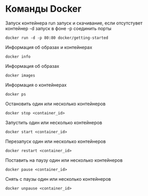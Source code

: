 # Команды Docker

Запуск контейнера
run запуск и скачивание, если отсутстувет контейнер
-d запуск в фоне
-p соединить порты

```
docker run -d -p 80:80 docker/getting-started
```

Информация об образах и контейнерах

```
docker info
```

Информация об образах

```
docker images
```

Информация о контейнерах

```
docker ps
```

Остановить один или несколько контейнеров

```
docker stop <container_id>
```

Запустить один или несколько контейнеров

```
docker start <container_id>
```

Перезапуск один или несколько контейнеров

```
docker restart <container_id>
```

Поставить на паузу один или несколько контейнеров

```
docker pause <container_id>
```

Снять с паузы один или несколько контейнеров

```
docker unpause <container_id>
```
